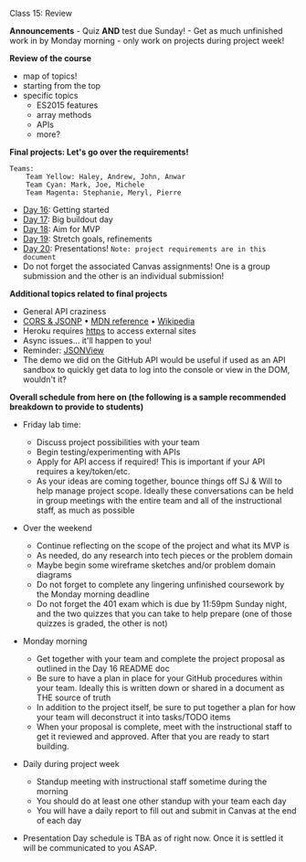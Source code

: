 Class 15: Review

**Announcements**
	- Quiz **AND** test due Sunday!
	- Get as much unfinished work in by Monday morning - only work on projects during project week!

**Review of the course**

- map of topics!
- starting from the top
- specific topics
	- ES2015 features
	- array methods
	- APIs
	- more?

**Final projects: Let's go over the requirements!**

````
Teams:
    Team Yellow: Haley, Andrew, John, Anwar
    Team Cyan: Mark, Joe, Michele
    Team Magenta: Stephanie, Meryl, Pierre
````

- [Day 16](../16-project-week-day-1/README.md): Getting started
- [Day 17](../17-project-week-day-2/README.md): Big buildout day
- [Day 18](../18-project-week-day-3/README.md): Aim for MVP
- [Day 19](../19-project-week-day-4/README.md): Stretch goals, refinements
- [Day 20](../20-project-week-day-5/README.md): Presentations! `Note: project requirements are in this document`
- Do not forget the associated Canvas assignments! One is a group submission and the other is an individual submission!

**Additional topics related to final projects**

- General API craziness
- [CORS & JSONP](https://dev.socrata.com/docs/cors-and-jsonp.html) • [MDN reference](https://developer.mozilla.org/en-US/docs/Web/HTTP/Access_control_CORS) • [Wikipedia](https://en.wikipedia.org/wiki/Cross-origin_resource_sharing)
- Heroku requires [https](https://en.wikipedia.org/wiki/HTTPS) to access external sites
- Async issues... it'll happen to you!
- Reminder: [JSONView](https://chrome.google.com/webstore/detail/jsonview/chklaanhfefbnpoihckbnefhakgolnmc?hl=en)
- The demo we did on the GitHub API would be useful if used as an API sandbox to quickly get data to log into the console or view in the DOM, wouldn't it?

**Overall schedule from here on (the following is a sample recommended breakdown to provide to students)**

- Friday lab time:
	- Discuss project possibilities with your team
	- Begin testing/experimenting with APIs
	- Apply for API access if required! This is important if your API requires a key/token/etc.
	- As your ideas are coming together, bounce things off SJ & Will to help manage project scope. Ideally these conversations can be held in group meetings with the entire team and all of the instructional staff, as much as possible

- Over the weekend
	- Continue reflecting on the scope of the project and what its MVP is
	- As needed, do any research into tech pieces or the problem domain
	- Maybe begin some wireframe sketches and/or problem domain diagrams
	- Do not forget to complete any lingering unfinished coursework by the Monday morning deadline
	- Do not forget the 401 exam which is due by 11:59pm Sunday night, and the two quizzes that you can take to help prepare (one of those quizzes is graded, the other is not)

- Monday morning
	- Get together with your team and complete the project proposal as outlined in the Day 16 README doc
	- Be sure to have a plan in place for your GitHub procedures within your team. Ideally this is written down or shared in a document as THE source of truth
	- In addition to the project itself, be sure to put together a plan for how your team will deconstruct it into tasks/TODO items
	- When your proposal is complete, meet with the instructional staff to get it reviewed and approved. After that you are ready to start building.

- Daily during project week
	- Standup meeting with instructional staff sometime during the morning
	- You should do at least one other standup with your team each day
	- You will have a daily report to fill out and submit in Canvas at the end of each day
- Presentation Day schedule is TBA as of right now. Once it is settled it will be communicated to you ASAP.